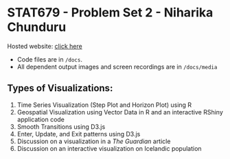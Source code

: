 # STAT679 - Problem Set 2 - Niharika Chunduru

Hosted website: [click here](https://niharikacnr.github.io/Data-Visualization/ps2.html)

+ Code files are in `/docs`.
+ All dependent output images and screen recordings are in `/docs/media`

## Types of Visualizations:
1. Time Series Visualization (Step Plot and Horizon Plot) using R
2. Geospatial Visualization using Vector Data in R and an interactive RShiny application code
3. Smooth Transitions using D3.js
4. Enter, Update, and Exit patterns using D3.js
5. Discussion on a visualization in a _The Guardian_ article
6. Discussion on an interactive visualization on Icelandic population
